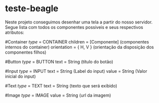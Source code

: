 # teste-beagle

Neste projeto conseguimos desenhar uma tela a partir do nosso servidor.
Segue lista com todos os componentes possiveis e seus respectivos atributos:

#Container
_type_ = CONTAINER
children = [Componente] (componentes internos do container)
orientation = { H, V } (orientação da disposição dos componentes filhos)

#Button
_type_ = BUTTON
text = String (título do botão)

#Input
_type_ = INPUT
text = String (Label do input)
value = String (Valor inicial do input)

#Text
_type_ = TEXT
text = String (texto que será exibido)

#Image
_type_ = IMAGE
value = String (url da imagem)


